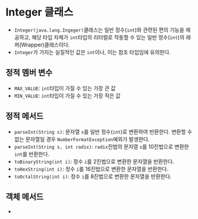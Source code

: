 # Integer 클래스
- `Integer(java.lang.Ingeger)`클래스는 일반 정수(`int`)와 관련된 편의 기능을 제공하고, 해당 타입 자체가 `int`타입의 리터럴로 작동할 수 있는 일반 정수(`int`)의 래퍼(Wrapper)클래스이다.
- `Integer`가 가지는 실질적인 값은 `int`이나, 이는 참조 타입임에 유의한다.

## 정적 멤버 변수
- `MAX_VALUE`: `int`타입이 가질 수 있는 가장 큰 값
- `MIN_VALUE`: `int`타입이 가질 수 있는 가장 작은 값

## 정적 메서드
- `parseInt(String s)`: 문자열 `s`를 일반 정수(`int`)로 변환하여 반환한다. 변환할 수 없는 문자열일 경우 `NumberFormatException`예외가 발생한다.
- `parseInt(String s, int radix)`: `radix`진법의 문자열 `s`를 10진법으로 변환한 `int`를 반환한다.
- `toBinaryString(int i)`: 정수 `i`를 2진법으로 변환한 문자열을 반환한다.
- `toHexString(int i)`: 정수 `i`를 16진법으로 변환한 문자열을 반환한다.
- `toOctalString(int i)`: 정수 `i`를 8진법으로 변환한 문자열을 반환한다.

## 객체 메서드
-
